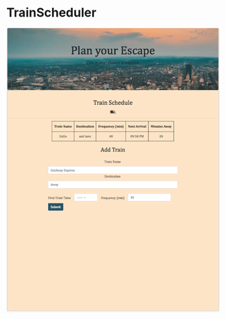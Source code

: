 # TrainScheduler

<img src="https://github.com/biancaslmn/TrainScheduler/blob/master/assets/images/TrainSchedulePhoto.png">
